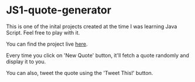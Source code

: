 # JS1-quote-generator

This is one of the inital projects created at the time I was learning Java Script. Feel free to play with it. 

You can find the project live [here](https://m0315g.github.io/JS1-quote-generator/).

Every time you click on 'New Quote' button, it'll fetch a quote randomly and display it to you.

You can also, tweet the quote using the 'Tweet This!' button.
